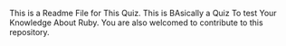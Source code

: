 This is a Readme File for This Quiz.
This is BAsically a Quiz To test Your Knowledge About Ruby.
You are also welcomed to contribute to this repository.
